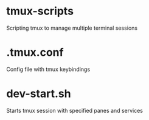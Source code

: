 # tmux-scripts
Scripting tmux to manage multiple terminal sessions

# .tmux.conf
Config file with tmux keybindings

# dev-start.sh
Starts tmux session with specified panes and services 
